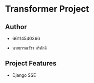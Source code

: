 # Transformer Project

## Author

* 66114540366

* นายบรรณวัชร ศรีภักดี

## Project Features

* Django SSE
